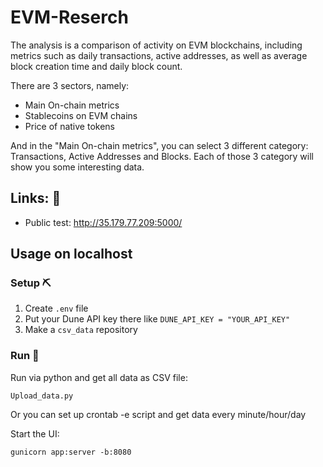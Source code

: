 # EVM-Reserch

The analysis is a comparison of activity on EVM blockchains, including metrics such as daily transactions, active addresses, as well as average block creation time and daily block count.

There are 3 sectors, namely:

- Main On-chain metrics
- Stablecoins on EVM chains
- Price of native tokens

And in the "Main On-chain metrics", you can select 3 different category: Transactions, Active Addresses and Blocks. Each of those 3 category will show you some interesting data.

## Links: 🥳

- Public test: http://35.179.77.209:5000/


## Usage on localhost

### Setup ⛏️

1. Create `.env` file
2. Put your Dune API key there like `DUNE_API_KEY = "YOUR_API_KEY"`
3. Make a `csv_data` repository

### Run 🤖

Run via python and get all data as CSV file:
```basg
Upload_data.py
```

Or you can set up crontab -e script and get data every minute/hour/day

Start the UI:
```basg
gunicorn app:server -b:8080
```